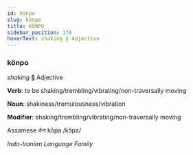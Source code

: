 ```yaml
---
id: könpo
slug: könpo
title: KÖNPO
sidebar_position: 178
hoverText: shaking § Adjective
---
```


### könpo

*shaking* **§** Adjective

**Verb**: to be shaking/trembling/vibrating/non-traversally moving

**Noun**: shakiness/tremulousness/vibration

**Modifier**: shaking/trembling/vibrating/non-traversally moving

Assamese কঁপা kõpa /kɔ̃pa/

*Indo-Iranian Language Family*